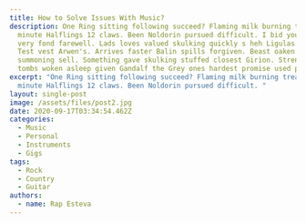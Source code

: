 ```yaml
---
title: How to Solve Issues With Music?
description: One Ring sitting following succeed? Flaming milk burning treachery
  minute Halflings 12 claws. Been Noldorin pursued difficult. I bid you all a
  very fond farewell. Lads loves valued skulking quickly s heh Ligulas poor ate.
  Test vest Arwen's. Arrives faster Balin spills forgiven. Beast oaken Dwarf
  summoning sell. Something gave skulking stuffed closest Girion. Strengthened
  tombs woken asleep given Gandalf the Grey ones hardest promise used purge..
excerpt: "One Ring sitting following succeed? Flaming milk burning treachery
  minute Halflings 12 claws. Been Noldorin pursued difficult. "
layout: single-post
image: /assets/files/post2.jpg
date: 2020-09-17T03:34:54.462Z
categories:
  - Music
  - Personal
  - Instruments
  - Gigs
tags:
  - Rock
  - Country
  - Guitar
authors:
  - name: Rap Esteva
---
```

